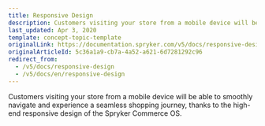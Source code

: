 ```yaml
---
title: Responsive Design
description: Customers visiting your store from a mobile device will be able to smoothly navigate and experience a seamless shopping journey.
last_updated: Apr 3, 2020
template: concept-topic-template
originalLink: https://documentation.spryker.com/v5/docs/responsive-design
originalArticleId: 5c36a1a9-cb7a-4a52-a621-6d7281292c96
redirect_from:
  - /v5/docs/responsive-design
  - /v5/docs/en/responsive-design
---
```


Customers visiting your store from a mobile device will be able to smoothly navigate and experience a seamless shopping journey, thanks to the high-end responsive design of the Spryker Commerce OS.
